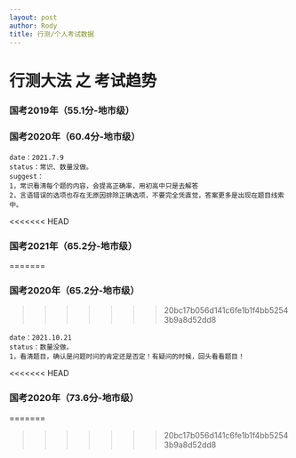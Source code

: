 ```yaml
---
layout: post
author: Rody
title: 行测/个人考试数据
---
```


# 行测大法 之 考试趋势

### 国考2019年（55.1分-地市级）



### 国考2020年（60.4分-地市级）

```
date：2021.7.9 
status：常识、数量没做。
suggest：
1，常识看清每个题的内容，会提高正确率，用初高中只是去解答
2，言语错误的选项也存在无原因排除正确选项，不要完全凭直觉，答案更多是出现在题目线索中。
```

<<<<<<< HEAD
### 国考2021年（65.2分-地市级）
=======
### 国考2020年（65.2分-地市级）
>>>>>>> 20bc17b056d141c6fe1b1f4bb52543b9a8d52dd8

```
date：2021.10.21
status：数量没做。
1，看清题目，确认是问题时问的肯定还是否定！有疑问的时候，回头看看题目！

```

<<<<<<< HEAD
### 国考2020年（73.6分-地市级）
=======
>>>>>>> 20bc17b056d141c6fe1b1f4bb52543b9a8d52dd8
